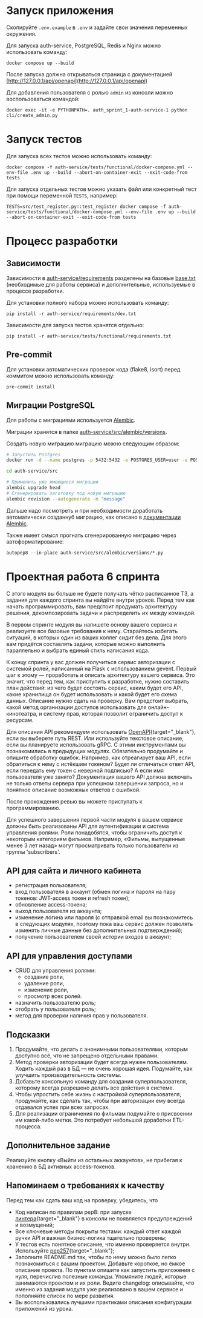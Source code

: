 # Запуск приложения

Скопируйте `.env.example` в `.env` и задайте свои значения переменных окружения.

Для запуска auth-service, PostgreSQL, Redis и Nginx можно использовать команду:

`docker compose up --build`

После запуска должна открываться страница с документацией [http://127.0.0.1/api/openapi](http://127.0.0.1/api/openapi)

Для добавления пользователя с ролью `admin` из консоли можно воспользоваться командой:

`docker exec -it -e PYTHONPATH=. auth_sprint_1-auth-service-1 python cli/create_admin.py`

# Запуск тестов

Для запуска всех тестов можно использовать команду:

`docker compose -f auth-service/tests/functional/docker-compose.yml --env-file .env up --build --abort-on-container-exit --exit-code-from tests`

Для запуска отдельных тестов можно указать файл или конкретный тест при помощи переменной `TESTS`, например:

`TESTS=src/test_register.py::test_register docker compose -f auth-service/tests/functional/docker-compose.yml --env-file .env up --build --abort-on-container-exit --exit-code-from tests`

# Процесс разработки

## Зависимости

Зависимости в [auth-service/requirements](auth-service/requirements) разделены на базовые [base.txt](auth-service/requirements/base.txt) (необходимые для работы сервиса) и дополнительные, используемые в процессе разработки.

Для установки полного набора можно использовать команду:

`pip install -r auth-service/requirements/dev.txt`

Зависимости для запуска тестов хранятся отдельно:

`pip install -r auth-service/tests/functional/requirements.txt`

## Pre-commit

Для установки автоматических проверок кода (flake8, isort) перед коммитом можно использовать команду:

`pre-commit install`

## Миграции PostgreSQL

Для работы с миграциями используется [Alembic](https://alembic.sqlalchemy.org/). 

Миграции хранятся в папке [auth-service/src/alembic/versions](auth-service/src/alembic/versions).

Создать новую миграцию миграцию можно следующим образом:

```bash
# Запустить Postgres
docker run -d --name postgres -p 5432:5432 -e POSTGRES_USER=user -e POSTGRES_PASSWORD=pass -e POSTGRES_DB=db postgres:13.10-alpine

cd auth-service/src

# Применить уже имеющиеся миграции
alembic upgrade head
# Сгенерировать заготовку под новую миграцию
alembic revision --autogenerate -m "message"
```

Дальше надо посмотреть и при необходимости доработать автоматически созданнуб миграцию, как описано в [документации Alembic](https://alembic.sqlalchemy.org/en/latest/autogenerate.html). 

Также имеет смысл прогнать сгенерированную миграцию через автоформатирование:

`autopep8 --in-place auth-service/src/alembic/versions/*.py`

# Проектная работа 6 спринта

С этого модуля вы больше не будете получать чётко расписанное ТЗ, а задания для каждого спринта вы найдёте внутри уроков. Перед тем как начать программировать, вам предстоит продумать архитектуру решения, декомпозировать задачи и распределить их между командой.

В первом спринте модуля вы напишете основу вашего сервиса и реализуете все базовые требования к нему. Старайтесь избегать ситуаций, в которых один из ваших коллег сидит без дела. Для этого вам придётся составлять задачи, которые можно выполнить параллельно и выбрать единый стиль написания кода.

К концу спринта у вас должен получиться сервис авторизации с системой ролей, написанный на Flask с использованием gevent. Первый шаг к этому — проработать и описать архитектуру вашего сервиса. Это значит, что перед тем, как приступить к разработке, нужно составить план действий: из чего будет состоять сервис, каким будет его API, какие хранилища он будет использовать и какой будет его схема данных. Описание нужно сдать на проверку. Вам предстоит выбрать, какой метод организации доступов использовать для онлайн-кинотеатра, и систему прав, которая позволит ограничить доступ к ресурсам. 

Для описания API рекомендуем использовать [OpenAPI](https://editor.swagger.io){target="_blank"}, если вы выберете путь REST. Или используйте текстовое описание, если вы планируете использовать gRPC. С этими инструментами вы познакомились в предыдущих модулях. Обязательно продумайте и опишите обработку ошибок. Например, как отреагирует ваш API, если обратиться к нему с истёкшим токеном? Будет ли отличаться ответ API, если передать ему токен с неверной подписью? А если имя пользователя уже занято? Документация вашего API должна включать не только ответы сервера при успешном завершении запроса, но и понятное описание возможных ответов с ошибкой.

После прохождения ревью вы можете приступать к программированию. 

Для успешного завершения первой части модуля в вашем сервисе должны быть реализованы API для аутентификации и система управления ролями. Роли понадобятся, чтобы ограничить доступ к некоторым категориям фильмов. Например, «Фильмы, выпущенные менее 3 лет назад» могут просматривать только пользователи из группы 'subscribers'.  

## API для сайта и личного кабинета

- регистрация пользователя;
- вход пользователя в аккаунт (обмен логина и пароля на пару токенов: JWT-access токен и refresh токен); 
- обновление access-токена;
- выход пользователя из аккаунта;
- изменение логина или пароля (с отправкой email вы познакомитесь в следующих модулях, поэтому пока ваш сервис должен позволять изменять личные данные без дополнительных подтверждений);
- получение пользователем своей истории входов в аккаунт;

## API для управления доступами

- CRUD для управления ролями:
  - создание роли,
  - удаление роли,
  - изменение роли,
  - просмотр всех ролей.
- назначить пользователю роль;
- отобрать у пользователя роль;
- метод для проверки наличия прав у пользователя. 

## Подсказки

1. Продумайте, что делать с анонимными пользователями, которым доступно всё, что не запрещено отдельными правами.
2. Метод проверки авторизации будет всегда нужен пользователям. Ходить каждый раз в БД — не очень хорошая идея. Подумайте, как улучшить производительность системы.
3. Добавьте консольную команду для создания суперпользователя, которому всегда разрешено делать все действия в системе.
4. Чтобы упростить себе жизнь с настройкой суперпользователя, продумайте, как сделать так, чтобы при авторизации ему всегда отдавался успех при всех запросах.
5. Для реализации ограничения по фильмам подумайте о присвоении им какой-либо метки. Это потребует небольшой доработки ETL-процесса.


## Дополнительное задание

Реализуйте кнопку «Выйти из остальных аккаунтов», не прибегая к хранению в БД активных access-токенов.

## Напоминаем о требованиях к качеству

Перед тем как сдать ваш код на проверку, убедитесь, что 

- Код написан по правилам pep8: при запуске [линтера](https://semakin.dev/2020/05/python_linters/){target="_blank"} в консоли не появляется предупреждений и возмущений;
- Все ключевые методы покрыты тестами: каждый ответ каждой ручки API и важная бизнес-логика тщательно проверены;
- У тестов есть понятное описание, что именно проверяется внутри. Используйте [pep257](https://www.python.org/dev/peps/pep-0257/){target="_blank"}; 
- Заполните README.md так, чтобы по нему можно было легко познакомиться с вашим проектом. Добавьте короткое, но ёмкое описание проекта. По пунктам опишите как запустить приложения с нуля, перечислив полезные команды. Упомяните людей, которые занимаются проектом и их роли. Ведите changelog: описывайте, что именно из задания модуля уже реализовано в вашем сервисе и пополняйте список по мере развития.
- Вы воспользовались лучшими практиками описания конфигурации приложений из урока. 
